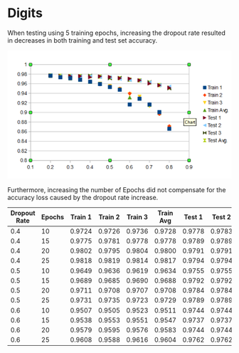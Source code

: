 # Digits

When testing using 5 training epochs, increasing the dropout rate resulted in decreases in both training and test set accuracy.

![](https://raw.githubusercontent.com/Kw2017/Digits/main/chart.png)

Furthermore, increasing the number of Epochs did not compensate for the accuracy loss caused by the dropout rate increase.

| Dropout Rate | Epochs | Train 1 | Train 2 | Train 3 | Train Avg | Test 1 | Test 2 | Test 3 | Test Avg |
|--------------|--------|---------|---------|---------|-----------|--------|--------|--------|----------|
|0.4           |10      |0.9724   |0.9726   |0.9736   |0.9728     |0.9778  |0.9783  |0.9786  |0.9782    |
|0.4           |15      |0.9775   |0.9781   |0.9778   |0.9778     |0.9789  |0.9789  |0.9775  |0.9785    |
|0.4           |20      |0.9802   |0.9795   |0.9804   |0.9800     |0.9791  |0.9791  |0.9802  |0.9800    |
|0.4           |25      |0.9818   |0.9819   |0.9814   |0.9817     |0.9794  |0.9794  |0.9808  |0.9801    |
|0.5           |10      |0.9649   |0.9636   |0.9619   |0.9634     |0.9755  |0.9755  |0.9766  |0.9759    |
|0.5           |15      |0.9689   |0.9685   |0.9690   |0.9688     |0.9792  |0.9792  |0.9781  |0.9789    |
|0.5           |20      |0.9711   |0.9708   |0.9707   |0.9708     |0.9784  |0.9784  |0.9803  |0.9790    |
|0.5           |25      |0.9731   |0.9735   |0.9723   |0.9729     |0.9789  |0.9789  |0.9778  |0.9784    |
|0.6           |10      |0.9507   |0.9505   |0.9523   |0.9511     |0.9744  |0.9744  |0.9726  |0.9730    |
|0.6           |15      |0.9538   |0.9553   |0.9551   |0.9547     |0.9737  |0.9737  |0.9752  |0.9749    |
|0.6           |20      |0.9579   |0.9595   |0.9576   |0.9583     |0.9744  |0.9744  |0.9770  |0.9756    |
|0.6           |25      |0.9608   |0.9588   |0.9616   |0.9604     |0.9762  |0.9762  |0.9768  |0.9767    |
